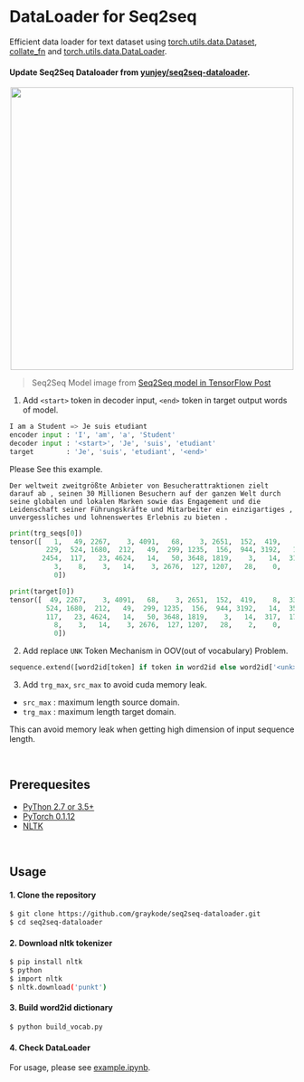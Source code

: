 # DataLoader for Seq2seq
Efficient data loader for text dataset using [torch.utils.data.Dataset](https://github.com/yunjey/seq2seq-dataloader/blob/master/data_loader.py#L7-L36), [collate_fn](https://github.com/yunjey/seq2seq-dataloader/blob/master/data_loader.py#L39-L75) and [torch.utils.data.DataLoader](https://github.com/yunjey/seq2seq-dataloader/blob/master/data_loader.py#L97-L100).



#### Update Seq2Seq Dataloader from [yunjey/seq2seq-dataloader](<https://github.com/yunjey/seq2seq-dataloader>).

<p align="center"> <img width="500" src="https://cdn-images-1.medium.com/max/1200/1*_rSHLjFShknAu3jt3rbcNQ.png" /></p>

> Seq2Seq Model image from [Seq2Seq model in TensorFlow Post](<https://towardsdatascience.com/seq2seq-model-in-tensorflow-ec0c557e560f>)



1. Add `<start>` token in decoder input, `<end>` token in target output words of model. 

```python
I am a Student => Je suis etudiant
encoder input : 'I', 'am', 'a', 'Student'
decoder input : '<start>', 'Je', 'suis', 'etudiant'
target 		  : 'Je', 'suis', 'etudiant', '<end>'
```

Please See this example.

```
Der weltweit zweitgrößte Anbieter von Besucherattraktionen zielt darauf ab , seinen 30 Millionen Besuchern auf der ganzen Welt durch seine globalen und lokalen Marken sowie das Engagement und die Leidenschaft seiner Führungskräfte und Mitarbeiter ein einzigartiges , unvergessliches und lohnenswertes Erlebnis zu bieten .
```

```python
print(trg_seqs[0])
tensor([   1,   49, 2267,    3, 4091,   68,    3, 2651,  152,  419,    8,  331,
         229,  524, 1680,  212,   49,  299, 1235,  156,  944, 3192,   14,  357,
        2454,  117,   23, 4624,   14,   50, 3648, 1819,    3,   14,  317,  171,
           3,    8,    3,   14,    3, 2676,  127, 1207,   28,    0,    0,    0,
           0])

print(target[0])
tensor([  49, 2267,    3, 4091,   68,    3, 2651,  152,  419,    8,  331,  229,
         524, 1680,  212,   49,  299, 1235,  156,  944, 3192,   14,  357, 2454,
         117,   23, 4624,   14,   50, 3648, 1819,    3,   14,  317,  171,    3,
           8,    3,   14,    3, 2676,  127, 1207,   28,    2,    0,    0,    0,
           0])
```



2. Add replace `UNK` Token Mechanism in OOV(out of vocabulary) Problem.

```python
sequence.extend([word2id[token] if token in word2id else word2id['<unk>'] for token in tokens])
```



3. Add `trg_max`, `src_max` to avoid cuda memory leak.

- `src_max` : maximum length source domain.
- `trg_max` : maximum length target domain.

This can avoid memory leak when getting high dimension of input sequence length. 


<br>


## Prerequesites
* [PyThon 2.7 or 3.5+](https://www.continuum.io/downloads)
* [PyTorch 0.1.12](http://pytorch.org/)
* [NLTK](http://www.nltk.org/)


<br>

## Usage 

#### 1. Clone the repository
```bash
$ git clone https://github.com/graykode/seq2seq-dataloader.git
$ cd seq2seq-dataloader
```

#### 2. Download nltk tokenizer
```bash
$ pip install nltk
$ python
$ import nltk
$ nltk.download('punkt')
```

#### 3. Build word2id dictionary 

```bash
$ python build_vocab.py
```

#### 4. Check DataLoader
For usage, please see [example.ipynb](https://github.com/graykode/seq2seq-dataloader/blob/master/example.ipynb).

